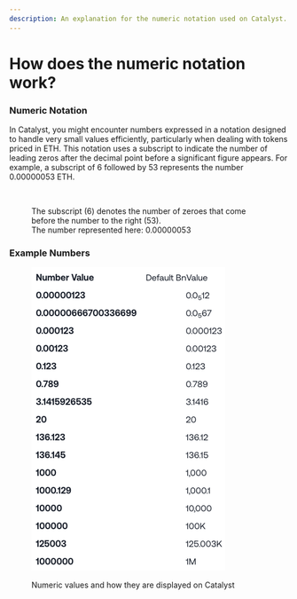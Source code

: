 ```yaml
---
description: An explanation for the numeric notation used on Catalyst.
---
```


# How does the numeric notation work?

### Numeric Notation

In Catalyst, you might encounter numbers expressed in a notation designed to handle very small values efficiently, particularly when dealing with tokens priced in ETH. This notation uses a subscript to indicate the number of leading zeros after the decimal point before a significant figure appears. For example, a subscript of 6 followed by 53 represents the number 0.00000053 ETH.

<figure><img src="../../.gitbook/assets/Screenshot 2024-04-21 at 9.44.30 PM.png" alt=""><figcaption><p>The subscript (6) denotes the number of zeroes that come before the number to the right (53).<br>The number represented here: 0.00000053</p></figcaption></figure>

### Example Numbers

<figure><img src="../../.gitbook/assets/324466602-74471603-4097-4a77-b8d9-b4e4ee92637b (3).png" alt=""><figcaption><p>Numeric values and how they are displayed on Catalyst</p></figcaption></figure>
